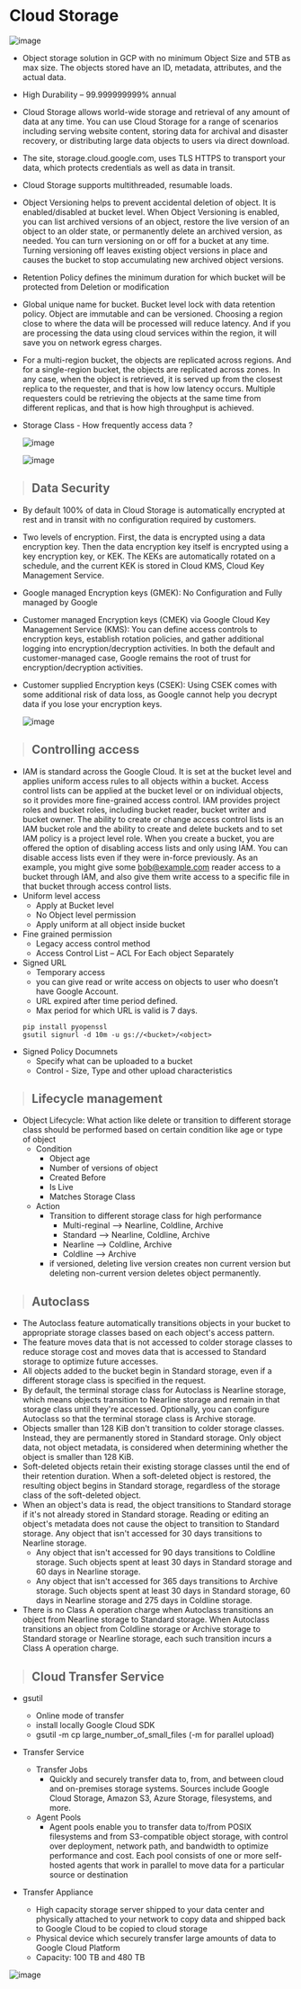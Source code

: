 
# Cloud Storage 

   ![image](https://github.com/user-attachments/assets/5937ad7a-6ea4-4620-8a2e-b2c4f0832fc2)

- Object storage solution in GCP with no minimum Object Size and 5TB as max size. The objects stored have an ID, metadata, attributes, and the actual data.
- High Durability – 99.999999999% annual
- Cloud Storage allows world-wide storage and retrieval of any amount of data at any time. You can use Cloud Storage for a range of scenarios including serving website content, storing data for archival and disaster recovery, or distributing large data objects to users via direct download.
- The site, storage.cloud.google.com, uses TLS HTTPS to transport your data, which protects credentials as well as data in transit.
- Cloud Storage supports multithreaded, resumable loads.
- Object Versioning helps to prevent accidental deletion of object. It is enabled/disabled at bucket level. When Object Versioning is enabled, you can list archived versions of an object, restore the live version of an object to an older state, or permanently delete an archived version, as needed. You can turn versioning on or off for a bucket at any time. Turning versioning off leaves existing object versions in place and causes the bucket to stop accumulating new archived object versions.
- Retention Policy defines the minimum duration for which bucket will be protected from Deletion or modification
- Global unique name for bucket. Bucket level lock with data retention policy. Object are immutable and can be versioned. Choosing a region close to where the data will be processed will reduce latency. And if you are processing the data using cloud services within the region, it will save you on network egress charges.
- For a multi-region bucket, the objects are replicated across regions. And for a single-region bucket, the objects are replicated across zones. In any case, when the object is retrieved, it is served up from the closest replica to the requester, and that is how low latency occurs. Multiple requesters could be retrieving the objects at the same time from different replicas, and that is how high throughput is achieved.

- Storage Class - How frequently access data ?
  
	![image](https://user-images.githubusercontent.com/19702456/222905739-d7f76fb3-d1db-4625-95f5-1ad3473b26a4.png)

	![image](https://github.com/user-attachments/assets/6be28b8c-b1c8-4ddc-af56-5186a074b376)

	
> ## Data Security
  - By default 100% of data in Cloud Storage is automatically encrypted at rest and in transit with no configuration required by customers.
  - Two levels of encryption. First, the data is encrypted using a data encryption key. Then the data encryption key itself is encrypted using a key encryption key, or KEK. The KEKs are automatically rotated on a schedule, and the current KEK is stored in Cloud KMS, Cloud Key Management Service.
  - Google managed Encryption keys (GMEK): No Configuration and Fully managed by Google
  - Customer managed Encryption keys (CMEK) via Google Cloud Key Management Service (KMS): You can define access controls to encryption keys, establish rotation policies, and gather additional logging into encryption/decryption activities. In both the default and customer-managed case, Google remains the root of trust for encryption/decryption activities.
  - Customer supplied Encryption keys (CSEK): Using CSEK comes with some additional risk of data loss, as Google cannot help you decrypt data if you lose your encryption keys.

	![image](https://user-images.githubusercontent.com/19702456/222905716-a129c097-4409-4e49-babf-97a12ef02bbb.png)

> ## Controlling access
- IAM is standard across the Google Cloud. It is set at the bucket level and applies uniform access rules to all objects within a bucket. Access control lists can be applied at the bucket level or on individual objects, so it provides more fine-grained access control. IAM provides project roles and bucket roles, including bucket reader, bucket writer and bucket owner. The ability to create or change access control lists is an IAM bucket role and the ability to create and delete buckets and to set IAM policy is a project level role. When you create a bucket, you are offered the option of disabling access lists and only using IAM. You can disable access lists even if they were in-force previously. As an example, you might give some bob@example.com reader access to a bucket through IAM, and also give them write access to a specific file in that bucket through access control lists.
- Uniform level access
	- Apply at Bucket level
	- No Object level permission
	- Apply uniform at all object inside bucket
- Fine grained permission
	- Legacy access control method
	- Access Control List – ACL For Each object Separately
- Signed URL
	- Temporary access
	- you can give read or write access on objects to user who doesn’t have Google Account.
	- URL expired after time period defined.
	- Max period for which URL is valid is 7 days.
	```
	pip install pyopenssl
	gsutil signurl -d 10m -u gs://<bucket>/<object>
	```
- Signed Policy Documnets
	- Specify what can be uploaded to a bucket
	- Control - Size, Type and other upload characteristics


> ## Lifecycle management
- Object Lifecycle: What action like delete or transition to different storage class should be performed based on certain condition like age or type of object
	- Condition
		- Object age
		- Number of versions of object
		- Created Before
		- Is Live
		- Matches Storage Class
	- Action
		- Transition to different storage class for high performance
			- Multi-reginal --> Nearline, Coldline, Archive
			- Standard --> Nearline, Coldline, Archive
			- Nearline --> Coldline, Archive
			- Coldline --> Archive
		- if versioned, deleting live version creates non current version but deleting non-current version deletes object permanently.

> ## Autoclass 
- The Autoclass feature automatically transitions objects in your bucket to appropriate storage classes based on each object's access pattern.
- The feature moves data that is not accessed to colder storage classes to reduce storage cost and moves data that is accessed to Standard storage to optimize future accesses.
- All objects added to the bucket begin in Standard storage, even if a different storage class is specified in the request.
- By default, the terminal storage class for Autoclass is Nearline storage, which means objects transition to Nearline storage and remain in that storage class until they're accessed. Optionally, you can configure Autoclass so that the terminal storage class is Archive storage.
- Objects smaller than 128 KiB don't transition to colder storage classes. Instead, they are permanently stored in Standard storage. Only object data, not object metadata, is considered when determining whether the object is smaller than 128 KiB.
- Soft-deleted objects retain their existing storage classes until the end of their retention duration. When a soft-deleted object is restored, the resulting object begins in Standard storage, regardless of the storage class of the soft-deleted object.
- When an object's data is read, the object transitions to Standard storage if it's not already stored in Standard storage. Reading or editing an object's metadata does not cause the object to transition to Standard storage. Any object that isn't accessed for 30 days transitions to Nearline storage.
	- Any object that isn't accessed for 90 days transitions to Coldline storage. Such objects spent at least 30 days in Standard storage and 60 days in Nearline storage.
	- Any object that isn't accessed for 365 days transitions to Archive storage. Such objects spent at least 30 days in Standard storage, 60 days in Nearline storage and 275 days in Coldline storage. 
- There is no Class A operation charge when Autoclass transitions an object from Nearline storage to Standard storage. When Autoclass transitions an object from Coldline storage or Archive storage to Standard storage or Nearline storage, each such transition incurs a Class A operation charge.

> ## Cloud Transfer Service

- gsutil
	- Online mode of transfer
	- install locally Google Cloud SDK
	- gsutil -m cp large_number_of_small_files (-m for parallel upload) 

- Transfer Service
	- Transfer Jobs
		- Quickly and securely transfer data to, from, and between cloud and on-premises storage systems. Sources include Google Cloud Storage, Amazon S3, Azure Storage, filesystems, and more.
	- Agent Pools
		- Agent pools enable you to transfer data to/from POSIX filesystems and from S3-compatible object storage, with control over deployment, network path, and bandwidth to optimize performance and cost. Each pool consists of one or more self-hosted agents that work in parallel to move data for a particular source or destination

- Transfer Appliance
	- High capacity storage server shipped to your data center and physically attached to your network to copy data and shipped back to Google Cloud to be copied to cloud storage 
	- Physical device which securely transfer large amounts of data to Google Cloud Platform
	- Capacity: 100 TB and 480 TB

![image](https://user-images.githubusercontent.com/19702456/224366561-bced85de-a512-4aba-aea7-6801762c21a5.png)
